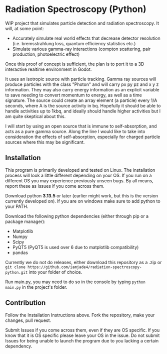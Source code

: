 # Radiation Spectroscopy (Python)
WIP project that simulates particle detection and radiation spectroscopy. It will, at some point:
- Accurately simulate real world effects that decrease detector resolution (i.e. bremsstrahlung loss, quantum efficiency statistics etc.)
- Simulate various gamma-ray interactions (compton scattering, pair production, photoelectric effect)

Once this proof of concept is sufficient, the plan is to port it to a 3D interactive realtime environment in Godot.

It uses an isotropic source with particle tracking. Gamma ray sources will produce particles with the class "Photon" and will carry px py pz and x y z information. They may also carry energy information as an explicit variable to save needing to convert momentum to energy, as well as a time signature. The source could create an array element (a particle) every 1/A seconds, where A is the source activity in bq. Hopefully it should be able to handle activities up to 1kbq, and ideally should handle higher activities but I am quite skeptical about this.

I will start by using an open source that is immune to self-absorption, and acts as a pure gamma source. Along the line I would like to take into consideration the effects of self-absorption, especially for charged particle sources where this may be significant. 

## Installation
This program is primarily developed and tested on Linux. The installation process will look a little different depending on your OS. If you run on a different OS you may experience previously unseen bugs. By all means, report these as Issues if you come across them. 

Download python **3.13.5** or later (earlier might work, but this is the version currently developed on). If you are on windows make sure to add python to your PATH.

Download the following python dependencies (either through pip or a package manager):
- Matplotlib
- Numpy
- Scipy
- PyQT5 (PyQT5 is used over 6 due to matplotlib compatibility)
- pandas

Currently we do not do releases, either download this repository as a .zip or `git clone https://github.com/iamjade4/radiation-spectroscopy-python.git` into your folder of choice. 

Run main.py, you may need to do so in the console by typing `python main.py` in the project's folder. 

## Contribution
Follow the Installation Instructions above. Fork the repository, make your changes, pull request.

Submit Issues if you come across them, even if they are OS specific. If you know that it is OS specific please leave your OS in the issue. Do not submit Issues for being unable to launch the program due to you lacking a certain dependency.